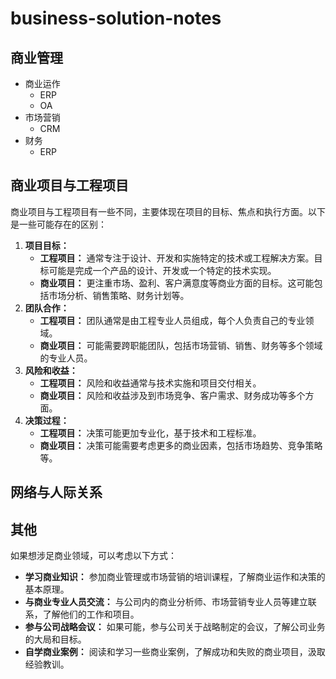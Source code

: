 # business-solution-notes

## 商业管理
- 商业运作
  - ERP
  - OA
- 市场营销
  - CRM
- 财务
  - ERP

## 商业项目与工程项目
商业项目与工程项目有一些不同，主要体现在项目的目标、焦点和执行方面。以下是一些可能存在的区别：
1. **项目目标：**
   - **工程项目：** 通常专注于设计、开发和实施特定的技术或工程解决方案。目标可能是完成一个产品的设计、开发或一个特定的技术实现。
   - **商业项目：** 更注重市场、盈利、客户满意度等商业方面的目标。这可能包括市场分析、销售策略、财务计划等。
2. **团队合作：**
   - **工程项目：** 团队通常是由工程专业人员组成，每个人负责自己的专业领域。
   - **商业项目：** 可能需要跨职能团队，包括市场营销、销售、财务等多个领域的专业人员。
3. **风险和收益：**
   - **工程项目：** 风险和收益通常与技术实施和项目交付相关。
   - **商业项目：** 风险和收益涉及到市场竞争、客户需求、财务成功等多个方面。
4. **决策过程：**
   - **工程项目：** 决策可能更加专业化，基于技术和工程标准。
   - **商业项目：** 决策可能需要考虑更多的商业因素，包括市场趋势、竞争策略等。

## 网络与人际关系

## 其他
如果想涉足商业领域，可以考虑以下方式：
- **学习商业知识：** 参加商业管理或市场营销的培训课程，了解商业运作和决策的基本原理。
- **与商业专业人员交流：** 与公司内的商业分析师、市场营销专业人员等建立联系，了解他们的工作和项目。
- **参与公司战略会议：** 如果可能，参与公司关于战略制定的会议，了解公司业务的大局和目标。
- **自学商业案例：** 阅读和学习一些商业案例，了解成功和失败的商业项目，汲取经验教训。
